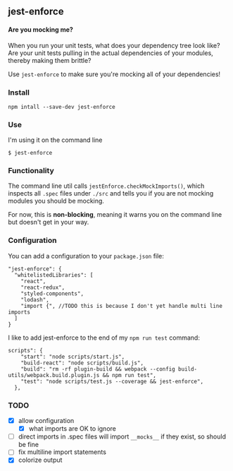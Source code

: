 ## jest-enforce
#### Are you mocking me?

When you run your unit tests, what does your dependency tree look like? Are your unit tests pulling in the actual dependencies of your modules, thereby making them brittle?

Use `jest-enforce` to make sure you're mocking all of your dependencies!

### Install
```
npm intall --save-dev jest-enforce
```

### Use
I'm using it on the command line
```
$ jest-enforce
```

### Functionality
The command line util calls `jestEnforce.checkMockImports()`, which inspects all `.spec` files under `./src` and tells you if you are not mocking modules you should be mocking.

For now, this is **non-blocking**, meaning it warns you on the command line but doesn't get in your way.

### Configuration
You can add a configuration to your `package.json` file:
```
"jest-enforce": {
  "whitelistedLibraries": [
    "react",
    "react-redux",
    "styled-components",
    "lodash",
    "import {", //TODO this is because I don't yet handle multi line imports
  ] 
}
```

I like to add jest-enforce to the end of my `npm run test` command:
```
scripts": {
    "start": "node scripts/start.js",
    "build-react": "node scripts/build.js",
    "build": "rm -rf plugin-build && webpack --config build-utils/webpack.build.plugin.js && npm run test",
    "test": "node scripts/test.js --coverage && jest-enforce",
  },
```


### TODO
- [x] allow configuration
  - [x] what imports are OK to ignore
- [ ] direct imports in .spec files will import `__mocks__` if they exist, so should be fine
- [ ] fix multiline import statements
- [x] colorize output